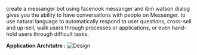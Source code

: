 create a messanger bot using facenook messanger and ibm watson dialog gives you the ability to have conversations with people on Messenger. to use natural language to automatically respond to user questions, cross-sell and up-sell, walk users through processes or applications, or even hand-hold users through difficult tasks.

**Application Architutre :**
![Design](http://st3.pictub.club/2016/06/12/arc.png)
